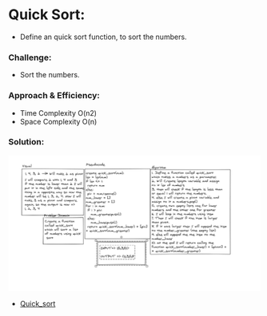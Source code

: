 # Quick Sort:
<!-- Short summary or background information -->
- Define an quick sort function, to sort the numbers.

### Challenge:
<!-- Description of the challenge -->
- Sort the numbers.

### Approach & Efficiency:
<!-- What approach did you take? Why? What is the Big O space/time for this approach? -->
- Time Complexity O(n2)
- Space Complexity O(n)

### Solution:
<!-- Embedded whiteboard image -->


![Quick_sort](../assets/quick_sort.PNG)

- [Quick_sort](quick_sort.py)